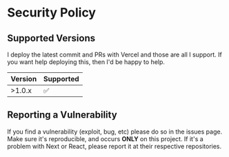 # Security Policy

## Supported Versions

I deploy the latest commit and PRs with Vercel and those are all I support. If you want help deploying this,
then I'd be happy to help.

| Version | Supported          |
| ------- | ------------------ |
| >1.0.x  | :white_check_mark: |

## Reporting a Vulnerability

If you find a vulnerability (exploit, bug, etc) please do so in the issues page. Make sure it's reproducible, and
occurs **ONLY** on this project. If it's a problem with Next or React, please report it at their respective repositories.
